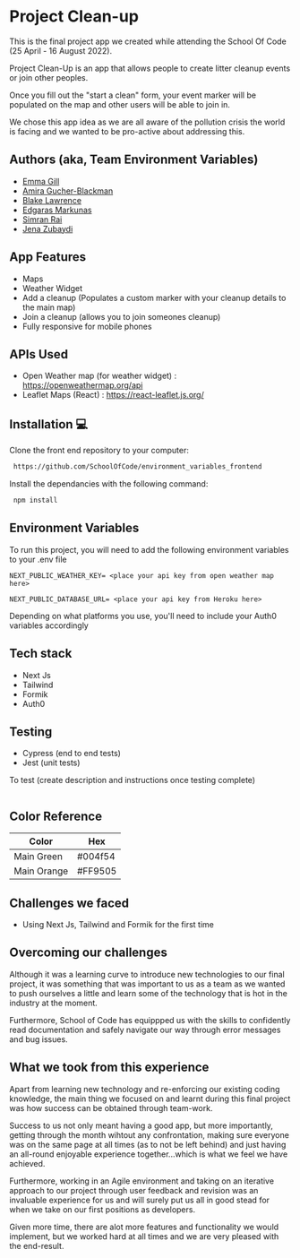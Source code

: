 # Project Clean-up

This is the final project app we created while attending the School Of Code (25 April - 16 August 2022).

Project Clean-Up is an app that allows people to create litter cleanup events or join other peoples.

Once you fill out the "start a clean" form, your event marker will be populated on the map and other users will be able to join in.

We chose this app idea as we are all aware of the pollution crisis the world is facing and we wanted to be pro-active about addressing this.

## Authors (aka, Team Environment Variables)

- [Emma Gill](https://github.com/SurfingElectron)
- [Amira Gucher-Blackman](https://github.com/amiragucher)
- [Blake Lawrence](https://github.com/BlakeLawrence)
- [Edgaras Markunas](https://github.com/EdMark11)
- [Simran Rai](https://github.com/srai98i)
- [Jena Zubaydi](https://github.com/jena-84)

## App Features

- Maps
- Weather Widget
- Add a cleanup (Populates a custom marker with your cleanup details to the main map)
- Join a cleanup (allows you to join someones cleanup)
- Fully responsive for mobile phones

## APIs Used

- Open Weather map (for weather widget) : https://openweathermap.org/api
- Leaflet Maps (React) : https://react-leaflet.js.org/

## Installation 💻

Clone the front end repository to your computer:

```bash
 https://github.com/SchoolOfCode/environment_variables_frontend
```

Install the dependancies with the following command:

```bash
 npm install
```

## Environment Variables

To run this project, you will need to add the following environment variables to your .env file

`NEXT_PUBLIC_WEATHER_KEY= <place your api key from open weather map here>`

`NEXT_PUBLIC_DATABASE_URL= <place your api key from Heroku here>`

Depending on what platforms you use, you'll need to include your Auth0 variables accordingly

## Tech stack

- Next Js
- Tailwind
- Formik
- Auth0

## Testing

- Cypress (end to end tests)
- Jest (unit tests)

To test (create description and instructions once testing complete)

```bash

```

## Color Reference

| Color       | Hex     |
| ----------- | ------- |
| Main Green  | #004f54 |
| Main Orange | #FF9505 |

## Challenges we faced

- Using Next Js, Tailwind and Formik for the first time

## Overcoming our challenges

Although it was a learning curve to introduce new technologies to our final project, it was something that was important to us as a team as we wanted to push ourselves a little and learn some of the technology that is hot in the industry at the moment.

Furthermore, School of Code has equippped us with the skills to confidently read documentation and safely navigate our way through error messages and bug issues.

## What we took from this experience

Apart from learning new technology and re-enforcing our existing coding knowledge, the main thing we focused on and learnt during this final project was how success can be obtained through team-work.

Success to us not only meant having a good app, but more importantly, getting through the month wihtout any confrontation, making sure everyone was on the same page at all times (as to not be left behind) and just having an all-round enjoyable experience together...which is what we feel we have achieved.

Furthermore, working in an Agile environment and taking on an iterative approach to our project through user feedback and revision was an invaluable experience for us and will surely put us all in good stead for when we take on our first positions as developers.

Given more time, there are alot more features and functionality we would implement, but we worked hard at all times and we are very pleased with the end-result.
